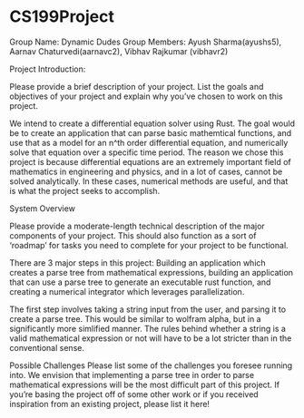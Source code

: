 # CS199Project
Group Name: Dynamic Dudes
Group Members: Ayush Sharma(ayushs5), Aarnav Chaturvedi(aarnavc2), Vibhav Rajkumar (vibhavr2)

Project Introduction:

Please provide a brief description of your project. List the goals and objectives of your project and explain why you’ve chosen to work on this project.

We intend to create a differential equation solver using Rust. The goal would be to create an application that can parse basic mathemtical functions, and use that as a model for an n^th order differential equation, and numerically solve that equation over a specific time period. The reason we chose this project is because differential equations are an extremely important field of mathematics in engineering and physics, and in a lot of cases, cannot be solved analytically. In these cases, numerical methods are useful, and that is what the project seeks to accomplish. 

System Overview

Please provide a moderate-length technical description of the major components of your project. This should also function as a sort of ‘roadmap’ for tasks you need to complete for your project to be functional.

There are 3 major steps in this project: Building an application which creates a parse tree from mathematical expressions, building an application that can use a parse tree to generate an executable rust function, and creating a numerical integrator which leverages parallelization. 

The first step involves taking a string input from the user, and parsing it to create a parse tree. This would be similar to wolfram alpha, but in a significantly more simlified manner. The rules behind whether a string is a valid mathematical expression or not will have to be a lot stricter than in the conventional sense.

Possible Challenges
Please list some of the challenges you foresee running into.
We envision that implementing a parse tree in order to parse mathematical expressions will be the most difficult part of this project. 
If you’re basing the project off of some other work or if you received inspiration from an existing project, please list it here!
